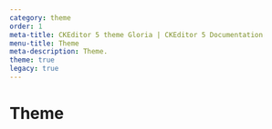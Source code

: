 ```yaml
---
category: theme
order: 1
meta-title: CKEditor 5 theme Gloria | CKEditor 5 Documentation
menu-title: Theme
meta-description: Theme.
theme: true
legacy: true
---
```


# Theme
